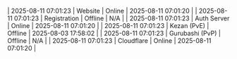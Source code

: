 | 2025-08-11 07:01:23 | Website | Online | 2025-08-11 07:01:20 |
| 2025-08-11 07:01:23 | Registration | Offline | N/A |
| 2025-08-11 07:01:23 | Auth Server | Online | 2025-08-11 07:01:20 |
| 2025-08-11 07:01:23 | Kezan (PvE) | Offline | 2025-08-03 17:58:02 |
| 2025-08-11 07:01:23 | Gurubashi (PvP) | Offline | N/A |
| 2025-08-11 07:01:23 | Cloudflare | Online | 2025-08-11 07:01:20 |
